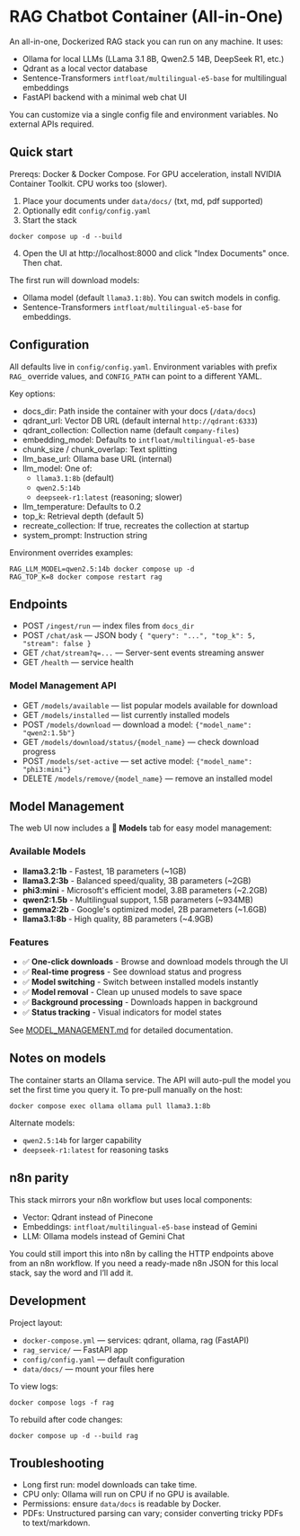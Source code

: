 # RAG Chatbot Container (All-in-One)

An all-in-one, Dockerized RAG stack you can run on any machine. It uses:

- Ollama for local LLMs (LLama 3.1 8B, Qwen2.5 14B, DeepSeek R1, etc.)
- Qdrant as a local vector database
- Sentence-Transformers `intfloat/multilingual-e5-base` for multilingual embeddings
- FastAPI backend with a minimal web chat UI

You can customize via a single config file and environment variables. No external APIs required.

## Quick start

Prereqs: Docker & Docker Compose. For GPU acceleration, install NVIDIA Container Toolkit. CPU works too (slower).

1) Place your documents under `data/docs/` (txt, md, pdf supported)
2) Optionally edit `config/config.yaml`
3) Start the stack

```
docker compose up -d --build
```

4) Open the UI at http://localhost:8000 and click "Index Documents" once. Then chat.

The first run will download models:
- Ollama model (default `llama3.1:8b`). You can switch models in config.
- Sentence-Transformers `intfloat/multilingual-e5-base` for embeddings.

## Configuration

All defaults live in `config/config.yaml`. Environment variables with prefix `RAG_` override values, and `CONFIG_PATH` can point to a different YAML.

Key options:

- docs_dir: Path inside the container with your docs (`/data/docs`)
- qdrant_url: Vector DB URL (default internal `http://qdrant:6333`)
- qdrant_collection: Collection name (default `company-files`)
- embedding_model: Defaults to `intfloat/multilingual-e5-base`
- chunk_size / chunk_overlap: Text splitting
- llm_base_url: Ollama base URL (internal)
- llm_model: One of:
	- `llama3.1:8b` (default)
	- `qwen2.5:14b`
	- `deepseek-r1:latest` (reasoning; slower)
- llm_temperature: Defaults to 0.2
- top_k: Retrieval depth (default 5)
- recreate_collection: If true, recreates the collection at startup
- system_prompt: Instruction string

Environment overrides examples:

```
RAG_LLM_MODEL=qwen2.5:14b docker compose up -d
RAG_TOP_K=8 docker compose restart rag
```

## Endpoints

- POST `/ingest/run` — index files from `docs_dir`
- POST `/chat/ask` — JSON body `{ "query": "...", "top_k": 5, "stream": false }`
- GET `/chat/stream?q=...` — Server-sent events streaming answer
- GET `/health` — service health

### Model Management API
- GET `/models/available` — list popular models available for download
- GET `/models/installed` — list currently installed models
- POST `/models/download` — download a model: `{"model_name": "qwen2:1.5b"}`
- GET `/models/download/status/{model_name}` — check download progress
- POST `/models/set-active` — set active model: `{"model_name": "phi3:mini"}`
- DELETE `/models/remove/{model_name}` — remove an installed model

## Model Management

The web UI now includes a **🤖 Models** tab for easy model management:

### Available Models
- **llama3.2:1b** - Fastest, 1B parameters (~1GB)
- **llama3.2:3b** - Balanced speed/quality, 3B parameters (~2GB) 
- **phi3:mini** - Microsoft's efficient model, 3.8B parameters (~2.2GB)
- **qwen2:1.5b** - Multilingual support, 1.5B parameters (~934MB)
- **gemma2:2b** - Google's optimized model, 2B parameters (~1.6GB)
- **llama3.1:8b** - High quality, 8B parameters (~4.9GB)

### Features
- ✅ **One-click downloads** - Browse and download models through the UI
- ✅ **Real-time progress** - See download status and progress
- ✅ **Model switching** - Switch between installed models instantly
- ✅ **Model removal** - Clean up unused models to save space
- ✅ **Background processing** - Downloads happen in background
- ✅ **Status tracking** - Visual indicators for model states

See [MODEL_MANAGEMENT.md](MODEL_MANAGEMENT.md) for detailed documentation.

## Notes on models

The container starts an Ollama service. The API will auto-pull the model you set the first time you query it. To pre-pull manually on the host:

```
docker compose exec ollama ollama pull llama3.1:8b
```

Alternate models:
- `qwen2.5:14b` for larger capability
- `deepseek-r1:latest` for reasoning tasks

## n8n parity

This stack mirrors your n8n workflow but uses local components:
- Vector: Qdrant instead of Pinecone
- Embeddings: `intfloat/multilingual-e5-base` instead of Gemini
- LLM: Ollama models instead of Gemini Chat

You could still import this into n8n by calling the HTTP endpoints above from an n8n workflow. If you need a ready-made n8n JSON for this local stack, say the word and I’ll add it.

## Development

Project layout:

- `docker-compose.yml` — services: qdrant, ollama, rag (FastAPI)
- `rag_service/` — FastAPI app
- `config/config.yaml` — default configuration
- `data/docs/` — mount your files here

To view logs:

```
docker compose logs -f rag
```

To rebuild after code changes:

```
docker compose up -d --build rag
```

## Troubleshooting

- Long first run: model downloads can take time.
- CPU only: Ollama will run on CPU if no GPU is available.
- Permissions: ensure `data/docs` is readable by Docker.
- PDFs: Unstructured parsing can vary; consider converting tricky PDFs to text/markdown.